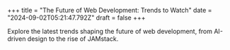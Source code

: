 +++
title = "The Future of Web Development: Trends to Watch"
date = "2024-09-02T05:21:47.792Z"
draft = false
+++

  Explore the latest trends shaping the future of web development, from AI-driven design to the rise of JAMstack.
        